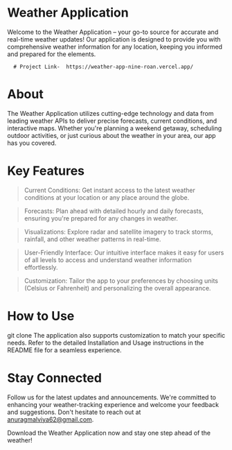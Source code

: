 # Weather Application
Welcome to the Weather Application – your go-to source for accurate and real-time weather updates! Our application is designed to provide you with comprehensive weather information for any location, keeping you informed and prepared for the elements.

      # Project Link-  https://weather-app-nine-roan.vercel.app/
# About
The Weather Application utilizes cutting-edge technology and data from leading weather APIs to deliver precise forecasts, current conditions, and interactive maps. Whether you're planning a weekend getaway, scheduling outdoor activities, or just curious about the weather in your area, our app has you covered.

# Key Features
 >Current Conditions: Get instant access to the latest weather conditions at your location or any place around the globe.

 >Forecasts: Plan ahead with detailed hourly and daily forecasts, ensuring you're prepared for any changes in weather.

 >Visualizations: Explore radar and satellite imagery to track storms, rainfall, and other weather patterns in real-time.

 >User-Friendly Interface: Our intuitive interface makes it easy for users of all levels to access and understand weather information effortlessly.

 >Customization: Tailor the app to your preferences by choosing units (Celsius or Fahrenheit) and personalizing the overall appearance.

# How to Use
 git clone 
The application also supports customization to match your specific needs. Refer to the detailed Installation and Usage instructions in the README file for a seamless experience.

# Stay Connected
Follow us for the latest updates and announcements. We're committed to enhancing your weather-tracking experience and welcome your feedback and suggestions. Don't hesitate to reach out at anuragmalviya62@gmail.com.

Download the Weather Application now and stay one step ahead of the weather!
